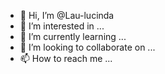 - 👋 Hi, I’m @Lau-lucinda
- 👀 I’m interested in ...
- 🌱 I’m currently learning ...
- 💞️ I’m looking to collaborate on ...
- 📫 How to reach me ...

<!---
Lau-lucinda/Lau-lucinda is a ✨ special ✨ repository because its `README.md` (this file) appears on your GitHub profile.
You can click the Preview link to take a look at your changes.
--->
